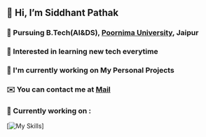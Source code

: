 ## 👋 Hi, I’m Siddhant Pathak
### 🏫 Pursuing B.Tech(AI&DS), <span style="color: inherit;">[Poornima University](https://www.poornima.edu.in/)</span>, Jaipur
### 👀 Interested in learning new tech everytime
### 🚀 I'm currently working on My Personal Projects
### ✉️ You can contact me at [Mail](siddhantpathak1207@gmail.com)
### 🌱 Currently working on :  
[![My Skills](https://skillicons.dev/icons?i=cpp,py,html,css,js,php,django,flask,mysql,mongodb,express,react,nodejs,nextjs,redux,)]
